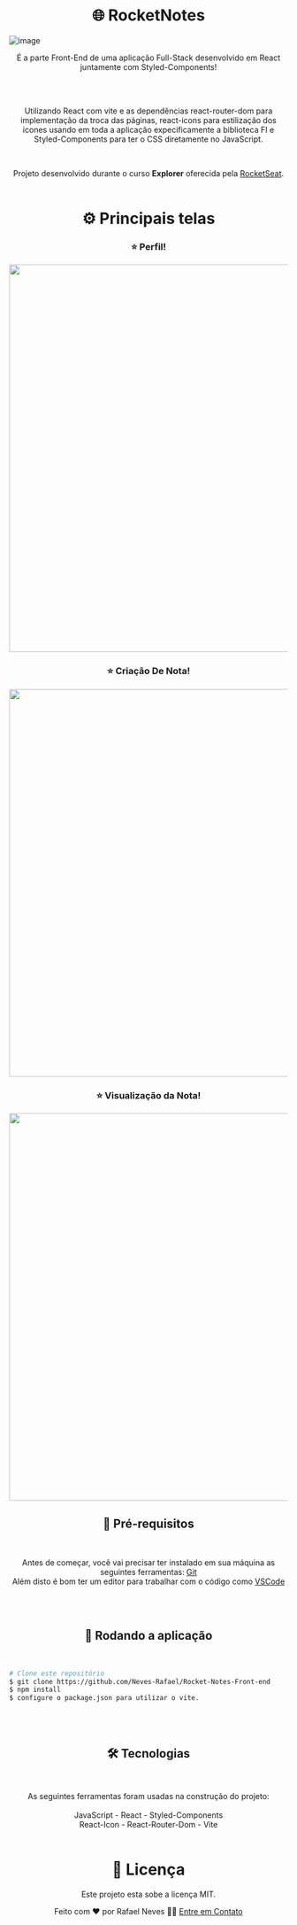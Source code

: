 <h1 align="center">🌐 RocketNotes</h1>

![image](https://github.com/Neves-Rafael/Rocket-Notes-Front-End/assets/136202919/6d65caae-fcc8-4c14-aada-9003ae228a84)



<p align="center">É a parte Front-End de uma aplicação Full-Stack desenvolvido em React juntamente com Styled-Components!</p>
<br/>
<br/>
<p align="center">Utilizando React com vite e as dependências react-router-dom para implementação da troca das páginas, react-icons para estilização dos icones usando em toda a aplicação expecificamente a biblioteca FI e Styled-Components para ter o CSS diretamente no JavaScript. </p>
<br/>

<p align="center">Projeto desenvolvido durante o curso <strong>Explorer</strong> oferecida pela <a href="https://app.rocketseat.com.br/">RocketSeat</a>.<br/>
<br/>



<h1 align="center">⚙️ Principais telas</h1>


<h3 align="center">⭐ Perfil!</h3>

<p align="center">
  <img width="700px" src="https://github.com/Neves-Rafael/Rocket-Notes-Front-End/assets/136202919/cfbec261-465b-427c-97a7-bddb6112b499">
</p>

<h3 align="center">⭐ Criação De Nota!</h3>
<p align="center">
  <img width="700px" src="https://github.com/Neves-Rafael/Rocket-Notes-Front-End/assets/136202919/ac678b8c-29e0-47af-841a-28b3790d8245">
</p>

<h3 align="center">⭐ Visualização da Nota!</h3>
<p align="center">
  <img width="700px" src="https://github.com/Neves-Rafael/Rocket-Notes-Front-End/assets/136202919/0aef7396-c497-4ce6-84d8-9a13ee89fcd4">
</p>


<h2 align="center">🧱 Pré-requisitos</h2>
<br/>

<p align="center">Antes de começar, você vai precisar ter instalado em sua máquina as seguintes ferramentas: <a href="https://git-scm.com">Git</a><br/>
Além disto é bom ter um editor para trabalhar com o código como <a href="https://code.visualstudio.com/">VSCode</a></p>
<br/>
<br/>
<h2 align="center">🎲 Rodando a aplicação</h2>
<br/>

<p align="center">

```bash
# Clone este repositório
$ git clone https://github.com/Neves-Rafael/Rocket-Notes-Front-end
$ npm install 
$ configure o package.json para utilizar o vite.

```
</p>
<br/>
<br/>

<h2 align="center">🛠 Tecnologias</h2>
<br/>

<p align="center">As seguintes ferramentas foram usadas na construção do projeto:<br/>
<br/>  
JavaScript - React - Styled-Components
<br/>
React-Icon - React-Router-Dom - Vite
<br/>
<br/>

<h1 align="center">📝 Licença</h1>

<p align="center">Este projeto esta sobe a licença MIT.</p>

<p align="center">Feito com ❤️ por Rafael Neves 👋🏽 <a href="https://www.linkedin.com/in/rafael-neves-profile/">Entre em Contato</a></p>


